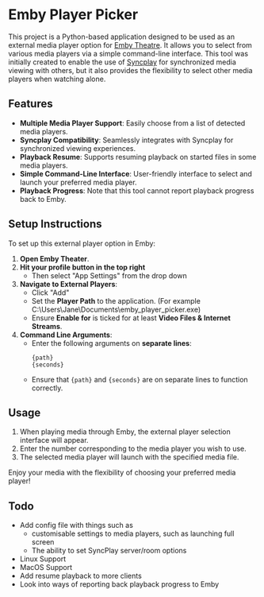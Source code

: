 # Emby Player Picker

This project is a Python-based application designed to be used as an external media player option for [Emby Theatre](https://emby.media/emby-theater.html). It allows you to select from various media players via a simple command-line interface. This tool was initially created to enable the use of [Syncplay](https://syncplay.pl/) for synchronized media viewing with others, but it also provides the flexibility to select other media players when watching alone.

## Features

- **Multiple Media Player Support**: Easily choose from a list of detected media players.
- **Syncplay Compatibility**: Seamlessly integrates with Syncplay for synchronized viewing experiences.
- **Playback Resume**: Supports resuming playback on started files in some media players.
- **Simple Command-Line Interface**: User-friendly interface to select and launch your preferred media player.
- **Playback Progress**: Note that this tool cannot report playback progress back to Emby.

## Setup Instructions

To set up this external player option in Emby:

1. **Open Emby Theater**.
2. **Hit your profile button in the top right**
   - Then select "App Settings" from the drop down
4. **Navigate to External Players**:
   - Click "Add"
   - Set the **Player Path** to the application. (For example C:\Users\Jane\Documents\emby_player_picker.exe)
   - Ensure **Enable for** is ticked for at least **Video Files & Internet Streams**.
6. **Command Line Arguments**:
   - Enter the following arguments on **separate lines**:
     ```
     {path}
     {seconds}
     ```
   - Ensure that `{path}` and `{seconds}` are on separate lines to function correctly.

## Usage

1. When playing media through Emby, the external player selection interface will appear.
2. Enter the number corresponding to the media player you wish to use.
3. The selected media player will launch with the specified media file.

Enjoy your media with the flexibility of choosing your preferred media player!

## Todo
- Add config file with things such as
  - customisable settings to media players, such as launching full screen
  - The ability to set SyncPlay server/room options
- Linux Support
- MacOS Support
- Add resume playback to more clients
- Look into ways of reporting back playback progress to Emby
